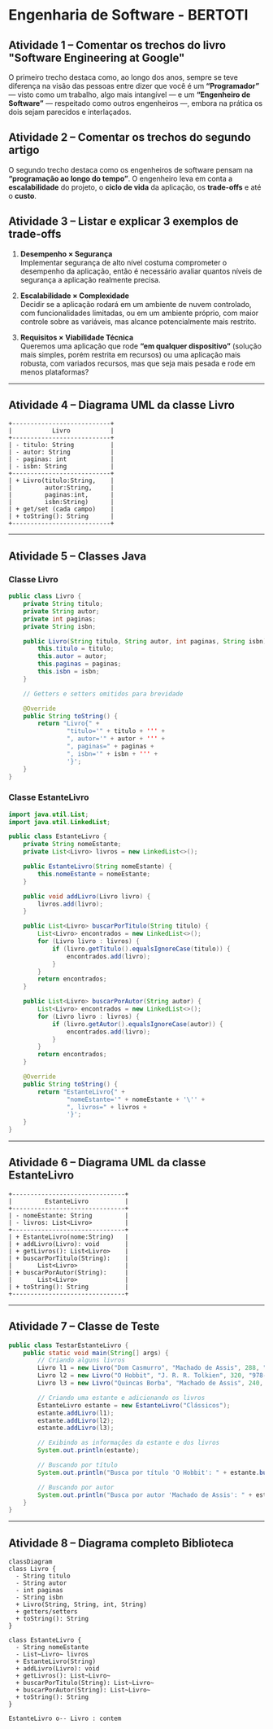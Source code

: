 # Engenharia de Software - BERTOTI

## Atividade 1 – Comentar os trechos do livro "Software Engineering at Google"
 
O primeiro trecho destaca como, ao longo dos anos, sempre se teve diferença na visão das pessoas entre dizer que você é um **“Programador”** — visto como um trabalho, algo mais intangível — e um **“Engenheiro de Software”** — respeitado como outros engenheiros —, embora na prática os dois sejam parecidos e interlaçados.

## Atividade 2 – Comentar os trechos do segundo artigo

O segundo trecho destaca como os engenheiros de software pensam na **“programação ao longo do tempo”**. O engenheiro leva em conta a **escalabilidade** do projeto, o **ciclo de vida** da aplicação, os **trade-offs** e até o **custo**.

## Atividade 3 – Listar e explicar 3 exemplos de trade-offs

1. **Desempenho × Segurança**  
   Implementar segurança de alto nível costuma comprometer o desempenho da aplicação, então é necessário avaliar quantos níveis de segurança a aplicação realmente precisa.

2. **Escalabilidade × Complexidade**  
   Decidir se a aplicação rodará em um ambiente de nuvem controlado, com funcionalidades limitadas, ou em um ambiente próprio, com maior controle sobre as variáveis, mas alcance potencialmente mais restrito.

3. **Requisitos × Viabilidade Técnica**  
   Queremos uma aplicação que rode **“em qualquer dispositivo”** (solução mais simples, porém restrita em recursos) ou uma aplicação mais robusta, com variados recursos, mas que seja mais pesada e rode em menos plataformas?

---

## Atividade 4 – Diagrama UML da classe **Livro**

```text
+---------------------------+
|           Livro           |
+---------------------------+
| - titulo: String          |
| - autor: String           |
| - paginas: int            |
| - isbn: String            |
+---------------------------+
| + Livro(titulo:String,    |
|         autor:String,     |
|         paginas:int,      |
|         isbn:String)      |
| + get/set (cada campo)    |
| + toString(): String      |
+---------------------------+
```

---

## Atividade 5 – Classes Java

### Classe **Livro**

```java
public class Livro {
    private String titulo;
    private String autor;
    private int paginas;
    private String isbn;

    public Livro(String titulo, String autor, int paginas, String isbn) {
        this.titulo = titulo;
        this.autor = autor;
        this.paginas = paginas;
        this.isbn = isbn;
    }

    // Getters e setters omitidos para brevidade

    @Override
    public String toString() {
        return "Livro{" +
                "titulo='" + titulo + ''' +
                ", autor='" + autor + ''' +
                ", paginas=" + paginas +
                ", isbn='" + isbn + ''' +
                '}';
    }
}
```

### Classe **EstanteLivro**

```java
import java.util.List;
import java.util.LinkedList;

public class EstanteLivro {
    private String nomeEstante;
    private List<Livro> livros = new LinkedList<>();

    public EstanteLivro(String nomeEstante) {
        this.nomeEstante = nomeEstante;
    }

    public void addLivro(Livro livro) {
        livros.add(livro);
    }

    public List<Livro> buscarPorTitulo(String titulo) {
        List<Livro> encontrados = new LinkedList<>();
        for (Livro livro : livros) {
            if (livro.getTitulo().equalsIgnoreCase(titulo)) {
                encontrados.add(livro);
            }
        }
        return encontrados;
    }

    public List<Livro> buscarPorAutor(String autor) {
        List<Livro> encontrados = new LinkedList<>();
        for (Livro livro : livros) {
            if (livro.getAutor().equalsIgnoreCase(autor)) {
                encontrados.add(livro);
            }
        }
        return encontrados;
    }

    @Override
    public String toString() {
        return "EstanteLivro{" +
                "nomeEstante='" + nomeEstante + '\'' +
                ", livros=" + livros +
                '}';
    }
}
```

---

## Atividade 6 – Diagrama UML da classe **EstanteLivro**

```text
+-------------------------------+
|         EstanteLivro          |
+-------------------------------+
| - nomeEstante: String         |
| - livros: List<Livro>         |
+-------------------------------+
| + EstanteLivro(nome:String)   |
| + addLivro(Livro): void       |
| + getLivros(): List<Livro>    |
| + buscarPorTitulo(String):    |
|       List<Livro>             |
| + buscarPorAutor(String):     |
|       List<Livro>             |
| + toString(): String          |
+-------------------------------+
```

---

## Atividade 7 – Classe de Teste

```java
public class TestarEstanteLivro {
    public static void main(String[] args) {
        // Criando alguns livros
        Livro l1 = new Livro("Dom Casmurro", "Machado de Assis", 288, "978-85-359-0277-8");
        Livro l2 = new Livro("O Hobbit", "J. R. R. Tolkien", 320, "978-85-98078-15-2");
        Livro l3 = new Livro("Quincas Borba", "Machado de Assis", 240, "978-85-359-0278-5");

        // Criando uma estante e adicionando os livros
        EstanteLivro estante = new EstanteLivro("Clássicos");
        estante.addLivro(l1);
        estante.addLivro(l2);
        estante.addLivro(l3);

        // Exibindo as informações da estante e dos livros
        System.out.println(estante);

        // Buscando por título
        System.out.println("Busca por título 'O Hobbit': " + estante.buscarPorTitulo("O Hobbit"));

        // Buscando por autor
        System.out.println("Busca por autor 'Machado de Assis': " + estante.buscarPorAutor("Machado de Assis"));
    }
}
```

---

## Atividade 8 – Diagrama completo Biblioteca

```mermaid
classDiagram
class Livro {
  - String titulo
  - String autor
  - int paginas
  - String isbn
  + Livro(String, String, int, String)
  + getters/setters
  + toString(): String
}

class EstanteLivro {
  - String nomeEstante
  - List~Livro~ livros
  + EstanteLivro(String)
  + addLivro(Livro): void
  + getLivros(): List~Livro~
  + buscarPorTitulo(String): List~Livro~
  + buscarPorAutor(String): List~Livro~
  + toString(): String
}

EstanteLivro o-- Livro : contem
```
